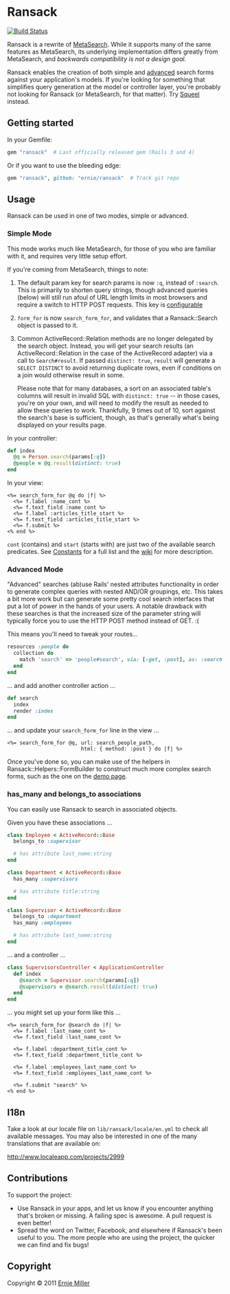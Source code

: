 # Ransack

[![Build Status](https://travis-ci.org/ernie/ransack.png?branch=master)](https://travis-ci.org/ernie/ransack)

Ransack is a rewrite of [MetaSearch](https://github.com/ernie/meta_search). While it
supports many of the same features as MetaSearch, its underlying implementation differs
greatly from MetaSearch, and _backwards compatibility is not a design goal._

Ransack enables the creation of both simple and [advanced](http://ransack-demo.herokuapp.com/users/advanced_search)
search forms against your application's models. If you're looking for something that
simplifies query generation at the model or controller layer, you're probably not looking
for Ransack (or MetaSearch, for that matter). Try
[Squeel](https://github.com/ernie/squeel) instead.

## Getting started

In your Gemfile:

```ruby
gem "ransack"  # Last officially released gem (Rails 3 and 4)
```

Or if you want to use the bleeding edge:

```ruby
gem "ransack", github: "ernie/ransack"  # Track git repo
```

## Usage

Ransack can be used in one of two modes, simple or advanced.

### Simple Mode

This mode works much like MetaSearch, for those of you who are familiar with it, and
requires very little setup effort.

If you're coming from MetaSearch, things to note:

  1. The default param key for search params is now `:q`, instead of `:search`. This is
     primarily to shorten query strings, though advanced queries (below) will still
     run afoul of URL length limits in most browsers and require a switch to HTTP
     POST requests. This key is
[configurable](https://github.com/ernie/ransack/wiki/Configuration)
  2. `form_for` is now `search_form_for`, and validates that a Ransack::Search object
     is passed to it.
  3. Common ActiveRecord::Relation methods are no longer delegated by the search object.
     Instead, you will get your search results (an ActiveRecord::Relation in the case of
     the ActiveRecord adapter) via a call to `Search#result`. If passed `distinct: true`,
     `result` will generate a `SELECT DISTINCT` to avoid returning duplicate rows, even if
     conditions on a join would otherwise result in some.

     Please note that for many databases, a sort on an associated table's columns will
     result in invalid SQL with `distinct: true` -- in those cases, you're on your own,
     and will need to modify the result as needed to allow these queries to work. Thankfully,
     9 times out of 10, sort against the search's base is sufficient, though, as that's
     generally what's being displayed on your results page.

In your controller:

```ruby
def index
  @q = Person.search(params[:q])
  @people = @q.result(distinct: true)
end
```

In your view:

```erb
<%= search_form_for @q do |f| %>
  <%= f.label :name_cont %>
  <%= f.text_field :name_cont %>
  <%= f.label :articles_title_start %>
  <%= f.text_field :articles_title_start %>
  <%= f.submit %>
<% end %>
```

`cont` (contains) and `start` (starts with) are just two of the available search predicates.
See [Constants](https://github.com/ernie/ransack/blob/master/lib/ransack/constants.rb) for a full list and the [wiki](https://github.com/ernie/ransack/wiki/Basic-Searching) for more description.

### Advanced Mode

"Advanced" searches (ab)use Rails' nested attributes functionality in order to generate
complex queries with nested AND/OR groupings, etc. This takes a bit more work but can
generate some pretty cool search interfaces that put a lot of power in the hands of
your users. A notable drawback with these searches is that the increased size of the
parameter string will typically force you to use the HTTP POST method instead of GET. :(

This means you'll need to tweak your routes...

```ruby
resources :people do
  collection do
    match 'search' => 'people#search', via: [:get, :post], as: :search
  end
end
```

... and add another controller action ...

```ruby
def search
  index
  render :index
end
```

... and update your `search_form_for` line in the view ...

```erb
<%= search_form_for @q, url: search_people_path,
                        html: { method: :post } do |f| %>
```

Once you've done so, you can make use of the helpers in Ransack::Helpers::FormBuilder to
construct much more complex search forms, such as the one on the
[demo page](http://ransack-demo.heroku.com).

### has_many and belongs_to associations

You can easily use Ransack to search in associated objects.

Given you have these associations ...

```ruby
class Employee < ActiveRecord::Base
  belongs_to :supervisor

  # has attribute last_name:string
end

class Department < ActiveRecord::Base
  has_many :supervisors

  # has attribute title:string
end

class Supervisor < ActiveRecord::Base
  belongs_to :department
  has_many :employees

  # has attribute last_name:string
end
```

... and a controller ...

```ruby
class SupervisorsController < ApplicationController
  def index
    @search = Supervisor.search(params[:q])
    @supervisors = @search.result(distinct: true)
  end
end
```

... you might set up your form like this ...

```erb
<%= search_form_for @search do |f| %>
  <%= f.label :last_name_cont %>
  <%= f.text_field :last_name_cont %>

  <%= f.label :department_title_cont %>
  <%= f.text_field :department_title_cont %>

  <%= f.label :employees_last_name_cont %>
  <%= f.text_field :employees_last_name_cont %>

  <%= f.submit "search" %>
<% end %>
```

## I18n

Take a look at our locale file on ``lib/ransack/locale/en.yml`` to check all available messages. You may also be interested in one of the many translations that are available on:

http://www.localeapp.com/projects/2999

## Contributions

To support the project:

* Use Ransack in your apps, and let us know if you encounter anything that's broken or missing.
  A failing spec is awesome. A pull request is even better!
* Spread the word on Twitter, Facebook, and elsewhere if Ransack's been useful to you. The more
  people who are using the project, the quicker we can find and fix bugs!

## Copyright

Copyright &copy; 2011 [Ernie Miller](http://twitter.com/erniemiller)
